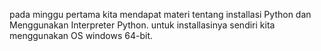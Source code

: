 pada minggu pertama kita mendapat materi tentang installasi Python dan Menggunakan Interpreter Python. untuk installasinya sendiri kita menggunakan OS windows 64-bit.
